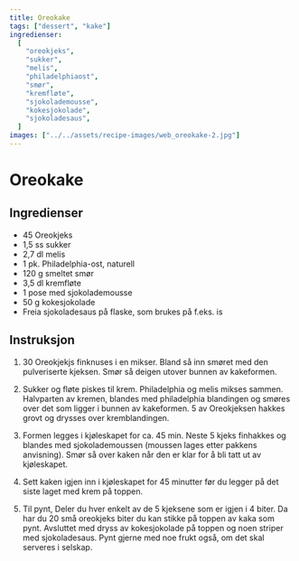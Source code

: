 ```yaml
---
title: Oreokake
tags: ["dessert", "kake"]
ingredienser:
  [
    "oreokjeks",
    "sukker",
    "melis",
    "philadelphiaost",
    "smør",
    "kremfløte",
    "sjokolademousse",
    "kokesjokolade",
    "sjokoladesaus",
  ]
images: ["../../assets/recipe-images/web_oreokake-2.jpg"]
---
```


# Oreokake

## Ingredienser

- 45 Oreokjeks
- 1,5 ss sukker
- 2,7 dl melis
- 1 pk. Philadelphia-ost, naturell
- 120 g smeltet smør
- 3,5 dl kremfløte
- 1 pose med sjokolademousse
- 50 g kokesjokolade
- Freia sjokoladesaus på flaske, som brukes på f.eks. is

## Instruksjon

1. 30 Oreokjekjs finknuses i en mikser. Bland så inn smøret med den pulveriserte kjeksen. Smør så deigen utover bunnen av kakeformen.

2. Sukker og fløte piskes til krem. Philadelphia og melis mikses sammen. Halvparten av kremen, blandes med philadelphia blandingen og smøres over det som ligger i bunnen av kakeformen. 5 av Oreokjeksen hakkes grovt og drysses over kremblandingen.

3. Formen legges i kjøleskapet for ca. 45 min. Neste 5 kjeks finhakkes og blandes med sjokolademoussen (moussen lages etter pakkens anvisning). Smør så over kaken når den er klar for å bli tatt ut av kjøleskapet.

4. Sett kaken igjen inn i kjøleskapet for 45 minutter før du legger på det siste laget med krem på toppen.

5. Til pynt, Deler du hver enkelt av de 5 kjeksene som er igjen i 4 biter. Da har du 20 små oreokjeks biter du kan stikke på toppen av kaka som pynt. Avsluttet med dryss av kokesjokolade på toppen og noen striper med sjokoladesaus. Pynt gjerne med noe frukt også, om det skal serveres i selskap.

